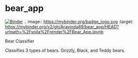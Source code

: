 # bear_app
[![Binder](https://mybinder.org/badge_logo.svg)](https://mybinder.org/v2/gh/Aravinda89/bear_app/HEAD?urlpath=%2Fvoila%2Frender%2FBear_App.ipynb)
.. image:: https://mybinder.org/badge_logo.svg
 :target: https://mybinder.org/v2/gh/Aravinda89/bear_app/HEAD?urlpath=%2Fvoila%2Frender%2FBear_App.ipynb
 
Bear Classifier

Classifies 3 types of bears.
Grizzly, Black, and Teddy bears.
